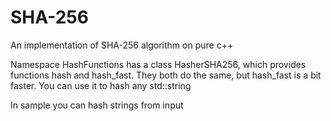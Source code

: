 # SHA-256
An implementation of SHA-256 algorithm on pure c++

Namespace HashFunctions has a class HasherSHA256, which provides functions hash and hash_fast. They both do the same, but hash_fast is a bit faster.
You can use it to hash any std::string

In sample you can hash strings from input
